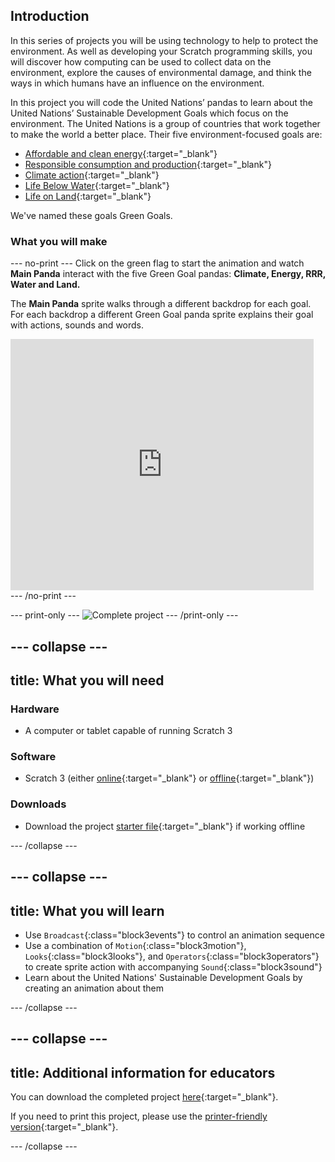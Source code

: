 ## Introduction

In this series of projects you will be using technology to help to protect the environment. As well as developing your Scratch programming skills, you will discover how computing can be used to collect data on the environment, explore the causes of environmental damage, and think the ways in which humans have an influence on the environment.

In this project you will code the United Nations’ pandas to learn about the United Nations’ Sustainable Development Goals which focus on the environment. The United Nations is a group of countries that work together to make the world a better place. Their five environment-focused goals are:
+ [Affordable and clean energy](https://www.undp.org/content/undp/en/home/sustainable-development-goals/goal-7-affordable-and-clean-energy.html){:target="_blank"}
+ [Responsible consumption and production](https://www.undp.org/content/undp/en/home/sustainable-development-goals/goal-12-responsible-consumption-and-production.html){:target="_blank"}
+ [Climate action](https://www.undp.org/content/undp/en/home/sustainable-development-goals/goal-13-climate-action.html){:target="_blank"}
+ [Life Below Water](https://www.undp.org/content/undp/en/home/sustainable-development-goals/goal-14-life-below-water.html){:target="_blank"}
+ [Life on Land](https://www.undp.org/content/undp/en/home/sustainable-development-goals/goal-15-life-on-land.html){:target="_blank"}

We've named these goals Green Goals.

### What you will make

--- no-print ---
Click on the green flag to start the animation and watch **Main Panda** interact with the five Green Goal pandas: **Climate, Energy, RRR, Water and Land.**

The **Main Panda** sprite walks through a different backdrop for each goal. For each backdrop a different Green Goal panda sprite explains their goal with actions, sounds and words.

<div class="scratch-preview">
  <iframe allowtransparency="true" width="485" height="402" src="https://scratch.mit.edu/projects/embed/423884556/?autostart=false" frameborder="0"></iframe>
</div>
--- /no-print ---

--- print-only ---
![Complete project](images/showcase_static.png)
--- /print-only ---

--- collapse ---
---
title: What you will need
---
### Hardware

+ A computer or tablet capable of running Scratch 3

### Software

+ Scratch 3 (either [online](https://scratch.mit.edu/){:target="_blank"} or [offline](https://scratch.mit.edu/download){:target="_blank"})

### Downloads

+ Download the project [starter file](http://rpf.io/p/en/projectName-go){:target="_blank"} if working offline

--- /collapse ---

--- collapse ---
---
title: What you will learn
---

+ Use `Broadcast`{:class="block3events"} to control an animation sequence
+ Use a combination of `Motion`{:class="block3motion"}, `Looks`{:class="block3looks"}, and `Operators`{:class="block3operators"} to create sprite action with accompanying `Sound`{:class="block3sound"}
+ Learn about the United Nations' Sustainable Development Goals by creating an animation about them

--- /collapse ---

--- collapse ---
---
title: Additional information for educators
---

You can download the completed project [here](http://rpf.io/p/en/projectName-get){:target="_blank"}.

If you need to print this project, please use the [printer-friendly version](https://projects.raspberrypi.org/en/projects/green-goals/print){:target="_blank"}.

--- /collapse ---
